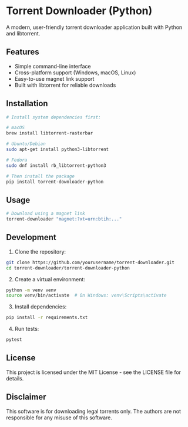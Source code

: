 # Torrent Downloader (Python)

A modern, user-friendly torrent downloader application built with Python and libtorrent.

## Features

- Simple command-line interface
- Cross-platform support (Windows, macOS, Linux)
- Easy-to-use magnet link support
- Built with libtorrent for reliable downloads

## Installation

```bash
# Install system dependencies first:

# macOS
brew install libtorrent-rasterbar

# Ubuntu/Debian
sudo apt-get install python3-libtorrent

# Fedora
sudo dnf install rb_libtorrent-python3

# Then install the package
pip install torrent-downloader-python
```

## Usage

```bash
# Download using a magnet link
torrent-downloader "magnet:?xt=urn:btih:..."
```

## Development

1. Clone the repository:
```bash
git clone https://github.com/yourusername/torrent-downloader.git
cd torrent-downloader/torrent-downloader-python
```

2. Create a virtual environment:
```bash
python -m venv venv
source venv/bin/activate  # On Windows: venv\Scripts\activate
```

3. Install dependencies:
```bash
pip install -r requirements.txt
```

4. Run tests:
```bash
pytest
```

## License

This project is licensed under the MIT License - see the LICENSE file for details.

## Disclaimer

This software is for downloading legal torrents only. The authors are not responsible for any misuse of this software. 